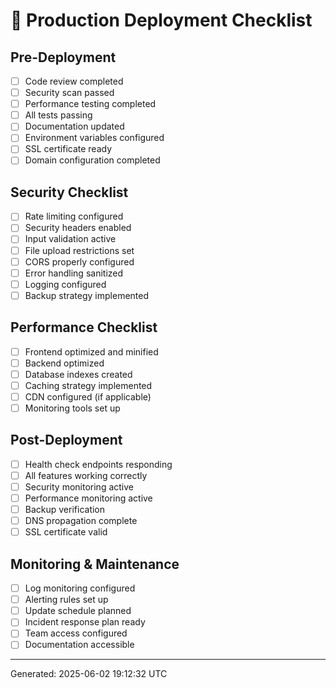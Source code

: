 # 🚀 Production Deployment Checklist

## Pre-Deployment
- [ ] Code review completed
- [ ] Security scan passed  
- [ ] Performance testing completed
- [ ] All tests passing
- [ ] Documentation updated
- [ ] Environment variables configured
- [ ] SSL certificate ready
- [ ] Domain configuration completed

## Security Checklist
- [ ] Rate limiting configured
- [ ] Security headers enabled
- [ ] Input validation active
- [ ] File upload restrictions set
- [ ] CORS properly configured
- [ ] Error handling sanitized
- [ ] Logging configured
- [ ] Backup strategy implemented

## Performance Checklist
- [ ] Frontend optimized and minified
- [ ] Backend optimized
- [ ] Database indexes created
- [ ] Caching strategy implemented
- [ ] CDN configured (if applicable)
- [ ] Monitoring tools set up

## Post-Deployment
- [ ] Health check endpoints responding
- [ ] All features working correctly
- [ ] Security monitoring active
- [ ] Performance monitoring active
- [ ] Backup verification
- [ ] DNS propagation complete
- [ ] SSL certificate valid

## Monitoring & Maintenance
- [ ] Log monitoring configured
- [ ] Alerting rules set up
- [ ] Update schedule planned
- [ ] Incident response plan ready
- [ ] Team access configured
- [ ] Documentation accessible

---
Generated: 2025-06-02 19:12:32 UTC

